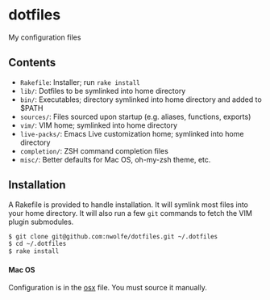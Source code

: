 # dotfiles

My configuration files

## Contents

* `Rakefile`: Installer; run `rake install`
* `lib/`: Dotfiles to be symlinked into home directory
* `bin/`: Executables; directory symlinked into home directory and added to $PATH
* `sources/`: Files sourced upon startup (e.g. aliases, functions, exports)
* `vim/`: VIM home; symlinked into home directory
* `live-packs/`: Emacs Live customization home; symlinked into home directory
* `completion/`: ZSH command completion files
* `misc/`: Better defaults for Mac OS, oh-my-zsh theme, etc.

## Installation

A Rakefile is provided to handle installation. It will symlink most files into your home directory.
It will also run a few `git` commands to fetch the VIM plugin submodules.

```sh
$ git clone git@github.com:nwolfe/dotfiles.git ~/.dotfiles
$ cd ~/.dotfiles
$ rake install
```

#### Mac OS

Configuration is in the [osx](./misc/osx) file. You must source it manually.
